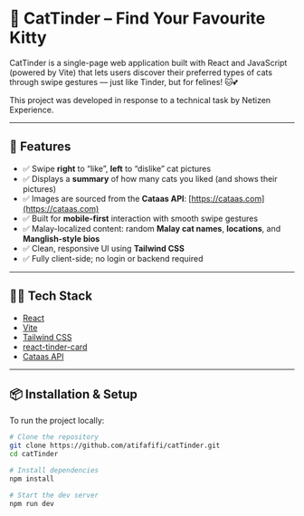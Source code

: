 # 🐾 CatTinder – Find Your Favourite Kitty

CatTinder is a single-page web application built with React and JavaScript (powered by Vite) that lets users discover their preferred types of cats through swipe gestures — just like Tinder, but for felines! 🐱💕

This project was developed in response to a technical task by Netizen Experience.

---

## 🚀 Features

- ✅ Swipe **right** to “like”, **left** to “dislike” cat pictures
- ✅ Displays a **summary** of how many cats you liked (and shows their pictures)
- ✅ Images are sourced from the **Cataas API**: [https://cataas.com](https://cataas.com)
- ✅ Built for **mobile-first** interaction with smooth swipe gestures
- ✅ Malay-localized content: random **Malay cat names**, **locations**, and **Manglish-style bios**
- ✅ Clean, responsive UI using **Tailwind CSS**
- ✅ Fully client-side; no login or backend required

---

## 🧑‍💻 Tech Stack

- [React](https://reactjs.org/)
- [Vite](https://vitejs.dev/)
- [Tailwind CSS](https://tailwindcss.com/)
- [react-tinder-card](https://www.npmjs.com/package/react-tinder-card)
- [Cataas API](https://cataas.com/)

---

## 📦 Installation & Setup

To run the project locally:

```bash
# Clone the repository
git clone https://github.com/atifafifi/catTinder.git
cd catTinder

# Install dependencies
npm install

# Start the dev server
npm run dev
